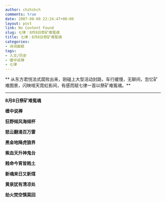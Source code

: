 ```yaml
---
author: chzhshch
comments: true
date: 2007-08-08 22:24:47+00:00
layout: post
link: No Content Found
slug: 七律：8月8日祭矿难冤魂
title: 七律：8月8日祭矿难冤魂
categories:
- 诗词曲赋
tags:
- 人文/历史
- 缠中说禅
- 七律
---
```


			

** 从东方君悦法式腐败出来，刚碰上大型活动封路，车行缓慢，无聊间，忽忆矿难图景，闪映喧天霓虹影间，有感而赋七律一首以祭矿难冤魂。**

**    **

**8月8日祭矿难冤魂**

**缠中说禅**

**狂野倾风海倾杯**

**怒云翻涌百万雷**

**黑金地降虎狼界**

**紫血天升神鬼台**

**贱命今宵皆贱土**

**新魂来日又新煤**

**黄泉犹有清凉处**

**劫火焚空慎莫回**
